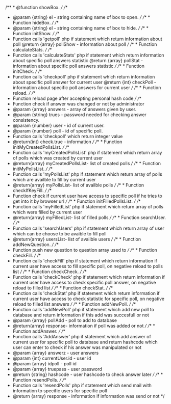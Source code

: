 /** * @function showBox. */
/**
* @param {string} el - string containing name of box to open.
*/
/** * Function hideBox. */
/**
* @param {string} el - string containing name of box to hide.
*/
/** * Function initShow. */
/**
* Function calls 'getpoll' php if statement which return information about poll
@return {array} pollShow - information about poll 
*/
/** * Function calculateStats. */
/**
* Function calls 'calculateStats' php if statement which return information about specific poll answers statistic
@return {array} pollStat - information about specific poll answers statistic
*/
/** * Function initCheck. */
/**
* Function calls 'checkpoll' php if statement which return information about specific poll answer for current user
@return {int} checkPoll - information about specific poll answers for current user
*/
/** * Function reload. */
/**
* Function reload page after accepting personal hash code
*/
/**
* Function check if answer was changed or not by administrator
* @param {array} answers - array of answers given by user.
* @param {string} trues - password needed for checking answer consistency.
* @param {number} user - id of current user.
* @param {number} poll - id of specific poll.
* Function calls 'checkpoll' which return integer value
* @return{int} check.true - information
*/
/** * Function initMyCreatedPollsList. */
/**
* Function calls 'myCreatedPollsList' php if statement which return array of polls which was created by current user
* @return{array} myCreatedPollsList- list of created polls
*/
/** * Function initMyPollsList. */
/**
* Function calls 'myPollsList' php if statement which return array of polls which are availble to fill by current user
* @return{array} myPollsList- list of availble polls
*/
 /** * Function checkIfKeyFill. */
/**
* Function check if current user have access to specific poll if he tries to get into it by browser url
*/
/** * Function initFilledPollsList. */
/**
* Function calls 'myFilledList' php if statement which return array of polls which were filled by current user
* @return{array} myFilledList- list of filled polls
*/
/** * Function searchUser. */
/**
* Function calls 'searchUsers' php if statement which return array of user which can be choose to be avaible to fill poll
* @return{array} usersList- list of availble users
*/
/** * Function addNewQuestion. */
/**
* Function push new question to question array used to
*/
/** * Function checkFill. */
/**
* Function calls 'checkFill' php if statement which return information if current user have access to fill specific poll, on negative reload to polls list
*/
/** * Function checkCheck. */
/**
* Function calls 'checkCheck' php if statement which return information if current user have access to check specific poll answer, on negative reload to filled list
*/
/** * Function checkStat. */
/**
* Function calls 'checkStat' php if statement which return information if current user have access to check statistic for specific poll, on negative reload to filled list answers
*/
 /** * Function addNewPoll. */
/**
* Function calls 'addNewPoll' php if statement which add new poll to database and return information if this add was succesfull or not
* @param {array} pollAdd - poll to add to database
* @return{array} response- information if poll was added or not
*/
/** * Function addAnswer. */
/**
* Function calls 'AddAnswer' php if statement which add answer of current user for specific poll to database and return hashcode which user can enter to check if his answer was manipulated or not
* @param {array} answerz - user answers
* @param {int} currentUser.id - user id
* @param {array} idpoll - poll id
* @param {array} truepass - user password
* @return {string} hashcode - user hashcode to check answer later
*/
/** * Function resendPolls. */
/**
* Function calls 'resendPolls' php if statement which send mail with information to specific users for specific poll
* @return {array} response - information if information was send or not
*/